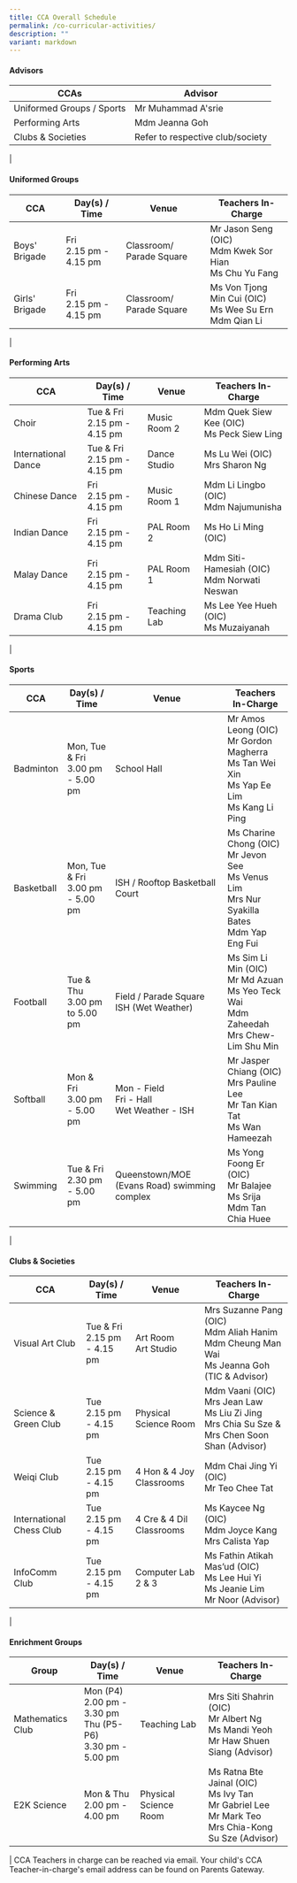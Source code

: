 ```yaml
---
title: CCA Overall Schedule
permalink: /co-curricular-activities/
description: ""
variant: markdown
---
```

#### **Advisors**

| CCAs  | Advisor |  
|---|---|
| Uniformed Groups / Sports | Mr Muhammad A'srie     | 
| Performing Arts | Mdm Jeanna Goh     | 
| Clubs &amp; Societies | Refer to respective club/society|
|

#### **Uniformed Groups**

| CCA | Day(s) / Time | Venue | Teachers In-Charge |
|---|---|---|---|
| Boys' Brigade | Fri<br>2.15 pm - 4.15 pm | Classroom/ Parade Square | Mr Jason Seng (OIC)<br>Mdm Kwek Sor Hian<br>Ms Chu Yu Fang  |
| Girls' Brigade | Fri<br>2.15 pm - 4.15 pm | Classroom/ Parade Square  | Ms Von Tjong Min Cui (OIC) <br>Ms Wee Su Ern<br>Mdm Qian Li |
|

#### **Performing Arts**

| CCA | Day(s) / Time | Venue | Teachers In-Charge |
|---|---|---|---|
| Choir | Tue &amp; Fri<br>2.15 pm - 4.15 pm | Music Room 2 | Mdm Quek Siew Kee (OIC)<br>Ms Peck Siew Ling<br> |
| International Dance | Tue &amp; Fri<br>2.15 pm - 4.15 pm |  Dance Studio | Ms Lu Wei (OIC)<br>Mrs Sharon Ng |
| Chinese Dance | Fri<br>2.15 pm - 4.15 pm| Music Room 1 | Mdm Li Lingbo (OIC)<br>Mdm Najumunisha |
| Indian Dance | Fri<br>2.15 pm - 4.15 pm | PAL Room 2 | Ms Ho Li Ming (OIC) |
| Malay Dance |  Fri<br>2.15 pm - 4.15 pm | PAL Room 1 | Mdm Siti-Hamesiah (OIC)<br>Mdm Norwati Neswan |
| Drama Club | Fri<br>2.15 pm - 4.15 pm | Teaching Lab | Ms Lee Yee Hueh (OIC)<br>Ms Muzaiyanah |
|

#### **Sports**

| CCA | Day(s) / Time | Venue | Teachers In-Charge |
|---|---|---|---|
| Badminton | Mon, Tue &amp; Fri <br>3.00 pm - 5.00 pm | School Hall | Mr Amos Leong (OIC)<br>Mr Gordon Magherra <br>Ms Tan Wei Xin<br>Ms Yap Ee Lim<br>Ms Kang Li Ping |
| Basketball | Mon, Tue &amp; Fri<br>  3.00 pm - 5.00 pm | ISH / Rooftop Basketball Court | Ms Charine Chong (OIC)<br>Mr Jevon See <br>Ms Venus Lim <br>Mrs Nur Syakilla Bates<br>Mdm Yap Eng Fui  |
| Football | Tue &amp; Thu<br> 3.00 pm to 5.00 pm<br> | Field / Parade Square<br>ISH (Wet Weather) | Ms Sim Li Min (OIC) <br>Mr Md Azuan <br>Ms Yeo Teck Wai<br>Mdm Zaheedah <br>Mrs Chew-Lim Shu Min |
| Softball | Mon &amp; Fri<br>3.00 pm - 5.00 pm | Mon - Field<br>Fri - Hall<br>Wet Weather - ISH | Mr Jasper Chiang (OIC)<br>Mrs Pauline Lee<br>Mr Tan Kian Tat<br>Ms Wan Hameezah |
| Swimming |  Tue &amp; Fri<br>2.30 pm - 5.00 pm | Queenstown/MOE (Evans Road) swimming complex | Ms Yong Foong Er (OIC) <br>Mr Balajee<br>Ms Srija <br>Mdm Tan Chia Huee|
|

#### **Clubs &amp; Societies**

| CCA | Day(s) / Time | Venue | Teachers In-Charge |
|---|---|---|---|
| Visual Art Club | Tue &amp; Fri<br>2.15 pm - 4.15 pm | Art Room <br> Art Studio | Mrs Suzanne Pang (OIC)<br>Mdm Aliah Hanim<br>Mdm Cheung Man Wai<br>Ms Jeanna Goh (TIC &amp; Advisor) |
| Science &amp; Green Club | Tue<br>2.15 pm - 4.15 pm | Physical  Science Room | Mdm Vaani (OIC)<br>Mrs Jean Law<br>Ms Liu Zi Jing<br>Mrs Chia Su Sze &amp; Mrs Chen Soon Shan (Advisor) 
| Weiqi Club | Tue<br>2.15 pm - 4.15 pm | 4 Hon &amp; 4 Joy <br>Classrooms | Mdm Chai Jing Yi (OIC)<br>Mr Teo Chee Tat |
| International Chess Club | Tue<br>2.15 pm - 4.15 pm | 4 Cre &amp; 4 Dil <br>Classrooms | Ms Kaycee Ng (OIC)<br>Mdm Joyce Kang<br>Mrs Calista Yap|
| InfoComm Club    | Tue <br>2.15 pm - 4.15 pm | Computer Lab 2 &amp; 3 | Ms Fathin Atikah Mas’ud (OIC)<br>Ms Lee Hui Yi<br>Ms Jeanie Lim<br>Mr Noor (Advisor) |
|

#### **Enrichment Groups**

| Group | Day(s) / Time | Venue | Teachers In-Charge |
|---|---|---|---|
| Mathematics Club | Mon (P4)<br>2.00 pm - 3.30 pm<br>Thu (P5-P6)<br>3.30 pm - 5.00 pm | Teaching Lab  | Mrs Siti Shahrin (OIC) <br>Mr Albert Ng<br>Ms Mandi Yeoh<br>Mr Haw Shuen Siang (Advisor) |
| E2K Science | Mon &amp; Thu <br>2.00 pm - 4.00 pm | Physical Science Room | Ms Ratna Bte Jainal (OIC) <br>Ms Ivy Tan<br>Mr Gabriel Lee<br> Mr Mark Teo<br>Mrs Chia-Kong Su Sze (Advisor) |
|
CCA Teachers in charge can be reached via email. Your child's CCA Teacher-in-charge's email address can be found on Parents Gateway.